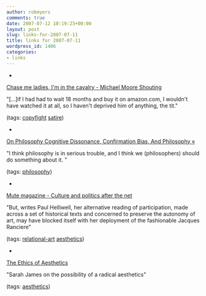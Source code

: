 ```yaml
---
author: robmyers
comments: true
date: 2007-07-12 10:19:23+00:00
layout: post
slug: links-for-2007-07-11
title: links for 2007-07-11
wordpress_id: 1406
categories:
- links
---
```


  

  *   


[Chase me ladies, I'm in the cavalry - Michael Moore Shouting](http://chasemeladies.blogspot.com/2007/07/in-this-clip-michael-moore-is-yelling.html)

  


"[...]if I had had to wait 18 months and buy it on amazon.com, I wouldn't have watched it at all, so I haven't deprived him of anything, the tit."

  


(tags: [copyfight](http://del.icio.us/robmyers/copyfight) [satire](http://del.icio.us/robmyers/satire))

  

  

  *   


[On Philosophy Cognitive Dissonance, Confirmation Bias, And Philosophy «](http://onphilosophy.wordpress.com/2007/07/11/cognitive-dissonance-confirmation-bias-and-philosophy/)

  


"I think philosophy is in serious trouble, and I think we (philosophers) should do something about it. "

  


(tags: [philosophy](http://del.icio.us/robmyers/philosophy))

  

  

  *   


[Mute magazine - Culture and politics after the net](http://www.metamute.org/en/exodus)

  


"But, writes Paul Helliwell, her alternative reading of participation, made across a set of historical texts and concerned to preserve the autonomy of art, may have blocked itself with her deployment of the fashionable Jacques Ranciere"

  


(tags: [relational-art](http://del.icio.us/robmyers/relational-art) [aesthetics](http://del.icio.us/robmyers/aesthetics))

  

  

  *   


[The Ethics of Aesthetics](http://www.artmonthly.co.uk/ethics.htm)

  


"Sarah James on the possibility of a radical aesthetics"

  


(tags: [aesthetics](http://del.icio.us/robmyers/aesthetics))

  

  
  


